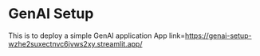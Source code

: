 # GenAI Setup
This is to deploy a simple GenAI application
App link=https://genai-setup-wzhe2suxectnvc6jvws2xy.streamlit.app/
